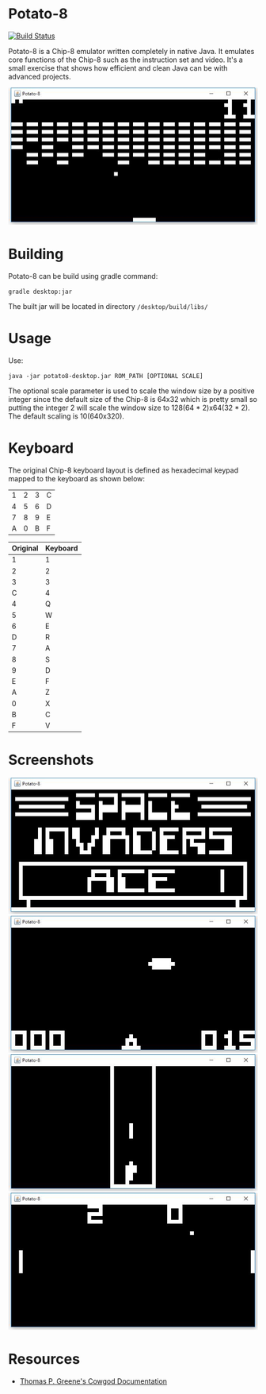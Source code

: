 # Potato-8

[![Build Status](https://travis-ci.org/gregei/Potato-8.svg?branch=master)](https://travis-ci.org/gregei/Potato-8)

Potato-8 is a Chip-8 emulator written completely in native Java. It emulates core functions of the Chip-8 such as the instruction set and video.  It's a small exercise that shows how efficient and clean Java can be with advanced projects.

![Potato-8 running](docs/images/screenshot5.jpg)

# Building
Potato-8 can be build using gradle command: 

    gradle desktop:jar
    
The built jar will be located in directory `/desktop/build/libs/`

# Usage 
Use:

    java -jar potato8-desktop.jar ROM_PATH [OPTIONAL SCALE]
  
The optional scale parameter is used to scale the window size by a positive integer since the default size of the Chip-8 is 64x32 which is pretty small so putting the integer 2 will scale the window size to 128(64 * 2)x64(32 * 2). The default scaling is 10(640x320).

# Keyboard

The original Chip-8 keyboard layout is defined as hexadecimal keypad mapped to the keyboard as shown below:

|   |   |   |   |
|---|---|---|---|
| 1 | 2 | 3 | C |
| 4 | 5 | 6 | D |
| 7 | 8 | 9 | E |
| A | 0 | B | F |


| Original | Keyboard |
|----------|----------|
| 1        | 1        |
| 2        | 2        |
| 3        | 3        |
| C        | 4        |
| 4        | Q        |
| 5        | W        |
| 6        | E        |
| D        | R        |
| 7        | A        | 
| 8        | S        |
| 9        | D        |
| E        | F        |
| A        | Z        |
| 0        | X        |
| B        | C        |
| F        | V        |

# Screenshots

![Potato-8 running](docs/images/screenshot1.jpg)
![Potato-8 running](docs/images/screenshot2.jpg)
![Potato-8 running](docs/images/screenshot3.jpg)
![Potato-8 running](docs/images/screenshot4.jpg)

# Resources

* [Thomas P. Greene's Cowgod Documentation](http://devernay.free.fr/hacks/chip8/C8TECH10.HTM)
